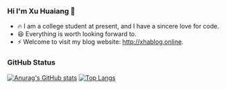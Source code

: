 ### Hi I'm Xu Huaiang 👋
- 🔥 I am a college student at present, and I have a sincere love for code.
- 😆 Everything is worth looking forward to. 
- ⚡ Welcome to visit my blog website: http://xhablog.online.

### GitHub Status
[![Anurag's GitHub stats](https://github-readme-stats.vercel.app/api?username=sunwebgo)](https://github.com/anuraghazra/github-readme-stats)
[![Top Langs](https://github-readme-stats.vercel.app/api/top-langs/?username=sunwebgo)](https://github.com/anuraghazra/github-readme-stats)
